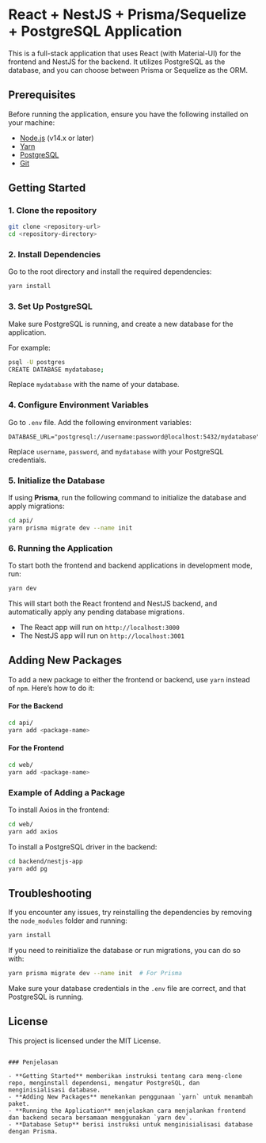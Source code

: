 # React + NestJS + Prisma/Sequelize + PostgreSQL Application

This is a full-stack application that uses React (with Material-UI) for the frontend and NestJS for the backend. It utilizes PostgreSQL as the database, and you can choose between Prisma or Sequelize as the ORM.

## Prerequisites

Before running the application, ensure you have the following installed on your machine:

- [Node.js](https://nodejs.org/en/download/) (v14.x or later)
- [Yarn](https://classic.yarnpkg.com/en/docs/install)
- [PostgreSQL](https://www.postgresql.org/download/)
- [Git](https://git-scm.com/)

## Getting Started

### 1. Clone the repository

```bash
git clone <repository-url>
cd <repository-directory>
```

### 2. Install Dependencies

Go to the root directory and install the required dependencies:

```bash
yarn install
```

### 3. Set Up PostgreSQL

Make sure PostgreSQL is running, and create a new database for the application.

For example:

```bash
psql -U postgres
CREATE DATABASE mydatabase;
```

Replace `mydatabase` with the name of your database.

### 4. Configure Environment Variables

Go to `.env` file. Add the following environment variables:

```env
DATABASE_URL="postgresql://username:password@localhost:5432/mydatabase"
```

Replace `username`, `password`, and `mydatabase` with your PostgreSQL credentials.

### 5. Initialize the Database

If using **Prisma**, run the following command to initialize the database and apply migrations:

```bash
cd api/
yarn prisma migrate dev --name init
```

### 6. Running the Application

To start both the frontend and backend applications in development mode, run:

```bash
yarn dev
```

This will start both the React frontend and NestJS backend, and automatically apply any pending database migrations.

- The React app will run on `http://localhost:3000`
- The NestJS app will run on `http://localhost:3001`

## Adding New Packages

To add a new package to either the frontend or backend, use `yarn` instead of `npm`. Here’s how to do it:

#### For the Backend

```bash
cd api/
yarn add <package-name>
```

#### For the Frontend

```bash
cd web/
yarn add <package-name>
```

### Example of Adding a Package

To install Axios in the frontend:

```bash
cd web/
yarn add axios
```

To install a PostgreSQL driver in the backend:

```bash
cd backend/nestjs-app
yarn add pg
```

## Troubleshooting

If you encounter any issues, try reinstalling the dependencies by removing the `node_modules` folder and running:

```bash
yarn install
```

If you need to reinitialize the database or run migrations, you can do so with:

```bash
yarn prisma migrate dev --name init  # For Prisma
```

Make sure your database credentials in the `.env` file are correct, and that PostgreSQL is running.

## License

This project is licensed under the MIT License.
```

### Penjelasan

- **Getting Started** memberikan instruksi tentang cara meng-clone repo, menginstall dependensi, mengatur PostgreSQL, dan menginisialisasi database.
- **Adding New Packages** menekankan penggunaan `yarn` untuk menambah paket.
- **Running the Application** menjelaskan cara menjalankan frontend dan backend secara bersamaan menggunakan `yarn dev`.
- **Database Setup** berisi instruksi untuk menginisialisasi database dengan Prisma.